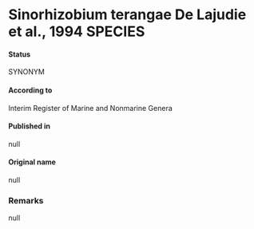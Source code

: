 Sinorhizobium terangae De Lajudie et al., 1994 SPECIES
=======

#### Status
SYNONYM

#### According to
Interim Register of Marine and Nonmarine Genera

#### Published in
null

#### Original name
null

### Remarks
null